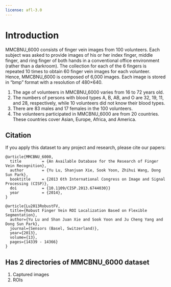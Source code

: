 ```yaml
---
license: afl-3.0
---
```

# Introduction

MMCBNU_6000 consists of finger vein images from 100 volunteers. Each subject was asked to provide images of his or her index finger, middle finger, and ring finger of both hands
in a conventional office environment (rather than a darkroom). The collection for each of the 6 fingers is repeated 10 times to obtain 60 finger vein images for each volunteer. Hence, MMCBNU_6000 is composed of
6,000 images. Each image is stored in “bmp” format with a resolution of 480×640.

1) The age of volunteers in MMCBNU_6000 varies from 16 to 72 years old.
2) The numbers of persons with blood types A, B, AB, and O are 32, 19, 11, and 28, respectively, while 10 volunteers did not know their blood types.
3) There are 83 males and 17 females in the 100 volunteers.
4) The volunteers participated in MMCBNU_6000 are from 20 countries. These countries cover Asian, Europe, Africa, and America.

## Citation

If you apply this dataset to any project and research, please cite our papers:

```text
@article{MMCBNU_6000,
  title         = {An Available Database for the Research of Finger Vein Recognition},
  author        = {Yu Lu, Shanjuan Xie, Sook Yoon, Zhihui Wang, Dong Sun Park},
  booktitle     = {2013 6th International Congress on Image and Signal Processing (CISP)}, 
  doi           = {10.1109/CISP.2013.6744030}}
  year          = {2014},
}
```

```text
@article{Lu2013RobustFV,
  title={Robust Finger Vein ROI Localization Based on Flexible Segmentation},
  author={Yu Lu and Shan Juan Xie and Sook Yoon and Ju Cheng Yang and Dong Sun Park},
  journal={Sensors (Basel, Switzerland)},
  year={2013},
  volume={13},
  pages={14339 - 14366}
}
```

## Has 2 directories of MMCBNU_6000 dataset

1. Captured images
2. ROIs
